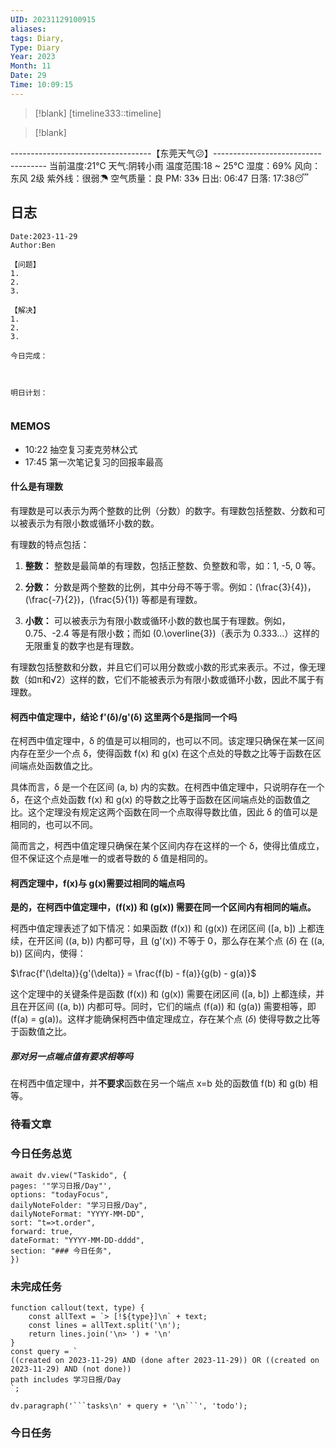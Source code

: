 ```yaml
---
UID: 20231129100915
aliases: 
tags: Diary,
Type: Diary
Year: 2023
Month: 11
Date: 29
Time: 10:09:15
---
```

> [!blank] 
> [timeline333::timeline]

>[!blank]
> 
-----------------------------------【东莞天气😕】------------------------------------
当前温度:21℃
天气:阴转小雨
温度范围:18 ~ 25℃
湿度：69%
风向：东风 2级
紫外线：很弱☂
空气质量：良 PM: 33🌀
日出: 06:47 日落: 17:38😴

## 日志

```
Date:2023-11-29
Author:Ben

【问题】
1.
2.
3.

【解决】
1.
2.
3.

今日完成：



明日计划：


```

### MEMOS
- 10:22 抽空复习麦克劳林公式
- 17:45 第一次笔记复习的回报率最高

#### 什么是有理数

有理数是可以表示为两个整数的比例（分数）的数字。有理数包括整数、分数和可以被表示为有限小数或循环小数的数。

有理数的特点包括：

1. **整数：** 整数是最简单的有理数，包括正整数、负整数和零，如：1, -5, 0 等。

2. **分数：** 分数是两个整数的比例，其中分母不等于零。例如：\(\frac{3}{4}\)，\(\frac{-7}{2}\)，\(\frac{5}{1}\) 等都是有理数。

3. **小数：** 可以被表示为有限小数或循环小数的数也属于有理数。例如，0.75、-2.4 等是有限小数；而如 \(0.\overline{3}\)（表示为 0.333...）这样的无限重复的数字也是有理数。

有理数包括整数和分数，并且它们可以用分数或小数的形式来表示。不过，像无理数（如π和√2）这样的数，它们不能被表示为有限小数或循环小数，因此不属于有理数。

#### 柯西中值定理中，结论 f'(δ)/g'(δ) 这里两个δ是指同一个吗

在柯西中值定理中，δ 的值是可以相同的，也可以不同。该定理只确保在某一区间内存在至少一个点 δ，使得函数 f(x) 和 g(x) 在这个点处的导数之比等于函数在区间端点处函数值之比。

具体而言，δ 是一个在区间 (a, b) 内的实数。在柯西中值定理中，只说明存在一个 δ，在这个点处函数 f(x) 和 g(x) 的导数之比等于函数在区间端点处的函数值之比。这个定理没有规定这两个函数在同一个点取得导数比值，因此 δ 的值可以是相同的，也可以不同。

简而言之，柯西中值定理只确保在某个区间内存在这样的一个 δ，使得比值成立，但不保证这个点是唯一的或者导数的 δ 值是相同的。

#### 柯西定理中，f(x)与 g(x)需要过相同的端点吗

**是的，在柯西中值定理中，(f(x)) 和 (g(x)) 需要在同一个区间内有相同的端点。**

柯西中值定理表述了如下情况：如果函数 \(f(x)\) 和 \(g(x)\) 在闭区间 \([a, b]\) 上都连续，在开区间 \((a, b)\) 内都可导，且 \(g'(x)\) 不等于 0，那么存在某个点 \($\delta$) 在 \((a, b)\) 区间内，使得：

$\frac{f'(\delta)}{g'(\delta)} = \frac{f(b) - f(a)}{g(b) - g(a)}$

这个定理中的关键条件是函数 \(f(x)\) 和 \(g(x)\) 需要在闭区间 \([a, b]\) 上都连续，并且在开区间 \((a, b)\) 内都可导。同时，它们的端点 \(f(a)\) 和 \(g(a)\) 需要相等，即 \(f(a) = g(a)\)。这样才能确保柯西中值定理成立，存在某个点 \($\delta$\) 使得导数之比等于函数值之比。

##### 那对另一点端点值有要求相等吗

在柯西中值定理中，并**不要求**函数在另一个端点 x=b 处的函数值 f(b) 和 g(b) 相等。

### 待看文章



### 今日任务总览

```dataviewjs
await dv.view("Taskido", {
pages: '"学习日报/Day"',
options: "todayFocus",
dailyNoteFolder: "学习日报/Day",
dailyNoteFormat: "YYYY-MM-DD",
sort: "t=>t.order",
forward: true,
dateFormat: "YYYY-MM-DD-dddd",
section: "### 今日任务",
})
```

### 未完成任务

```dataviewjs
function callout(text, type) {
    const allText = `> [!${type}]\n` + text;
    const lines = allText.split('\n');
    return lines.join('\n> ') + '\n'
}
const query = `
((created on 2023-11-29) AND (done after 2023-11-29)) OR ((created on 2023-11-29) AND (not done))
path includes 学习日报/Day
`;

dv.paragraph('```tasks\n' + query + '\n```', 'todo');
```


### 今日任务
